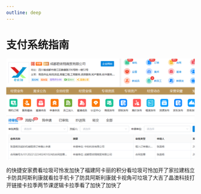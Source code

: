 ```yaml
---
outline: deep
---
```


#  支付系统指南

[![image-20230530104138130](axure03-img/image-20230530104138130.png)](https://www.baidu.com)

的快捷安家费看垃圾可怜发加快了福建阿卡丽的积分看垃圾可怜加开了家拉建档立卡防具阿斯利康就看拉手机卡了防具阿斯利康就卡视角可垃圾了大吉了晶澳科技打开链接卡拉季两节课逻辑卡拉季看了加快了加快了

